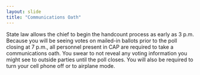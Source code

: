 ```yaml
---
layout: slide
title: "Communications Oath"
---
```


State law allows the chief to begin the handcount process as early as 3 p.m.  Because you will be seeing votes on mailed-in ballots prior to the poll closing at 7 p.m., all personnel present in CAP are required to take a communications oath.  You swear to not reveal any voting information you might see to outside parties until the poll closes.  You will also be required to turn your cell phone off or to airplane mode.

